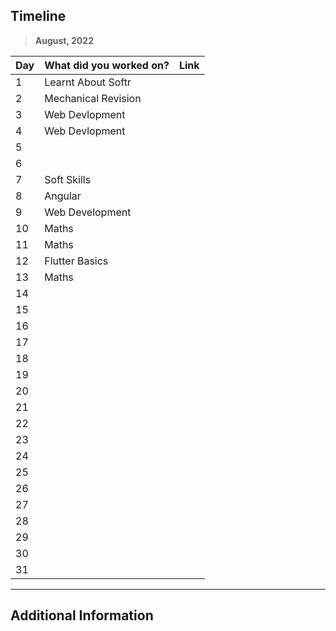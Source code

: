 ## Timeline

> **August, 2022**

|Day|What did you worked on?|Link|
|-------|------|--------|
|1|Learnt About Softr ||
|2|Mechanical Revision||
|3|Web Devlopment ||
|4|Web Devlopment ||
|5|||
|6|||
|7|Soft Skills||
|8|Angular||
|9|Web Development ||
|10|Maths ||
|11|Maths ||
|12|Flutter Basics||
|13|Maths ||
|14|||
|15|||
|16|||
|17|||
|18|||
|19|||
|20|||
|21|||
|22|||
|23|||
|24|||
|25|||
|26|||
|27|||
|28|||
|29|||
|30|||
|31|||



---

## Additional Information
